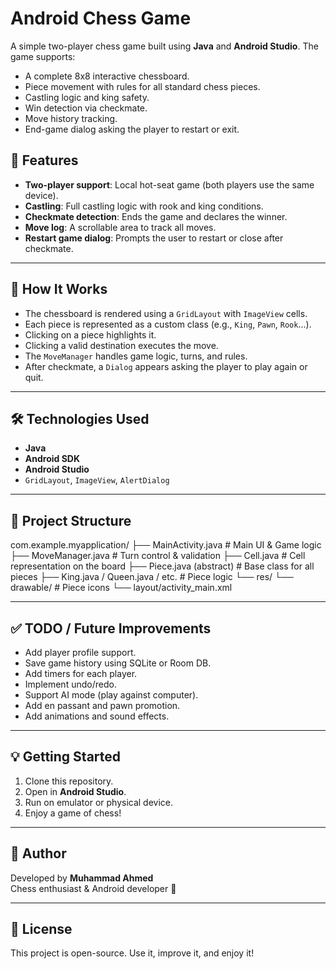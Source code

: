 # Android Chess Game

A simple two-player chess game built using **Java** and **Android Studio**. The game supports:

- A complete 8x8 interactive chessboard.
- Piece movement with rules for all standard chess pieces.
- Castling logic and king safety.
- Win detection via checkmate.
- Move history tracking.
- End-game dialog asking the player to restart or exit.

## 🔧 Features

- **Two-player support**: Local hot-seat game (both players use the same device).
- **Castling**: Full castling logic with rook and king conditions.
- **Checkmate detection**: Ends the game and declares the winner.
- **Move log**: A scrollable area to track all moves.
- **Restart game dialog**: Prompts the user to restart or close after checkmate.

---

## 🧠 How It Works

- The chessboard is rendered using a `GridLayout` with `ImageView` cells.
- Each piece is represented as a custom class (e.g., `King`, `Pawn`, `Rook`...).
- Clicking on a piece highlights it.
- Clicking a valid destination executes the move.
- The `MoveManager` handles game logic, turns, and rules.
- After checkmate, a `Dialog` appears asking the player to play again or quit.

---

## 🛠️ Technologies Used

- **Java**
- **Android SDK**
- **Android Studio**
- `GridLayout`, `ImageView`, `AlertDialog`

---

## 📂 Project Structure

com.example.myapplication/
├── MainActivity.java # Main UI & Game logic
├── MoveManager.java # Turn control & validation
├── Cell.java # Cell representation on the board
├── Piece.java (abstract) # Base class for all pieces
├── King.java / Queen.java / etc. # Piece logic
└── res/
└── drawable/ # Piece icons
└── layout/activity_main.xml

---

## ✅ TODO / Future Improvements

- Add player profile support.
- Save game history using SQLite or Room DB.
- Add timers for each player.
- Implement undo/redo.
- Support AI mode (play against computer).
- Add en passant and pawn promotion.
- Add animations and sound effects.

---

## 💡 Getting Started

1. Clone this repository.
2. Open in **Android Studio**.
3. Run on emulator or physical device.
4. Enjoy a game of chess!

---

## 🙌 Author

Developed by **Muhammad Ahmed**  
Chess enthusiast & Android developer 💙

---

## 📃 License

This project is open-source. Use it, improve it, and enjoy it!  

